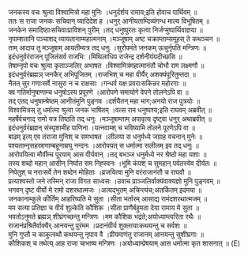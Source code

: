 

  
जनकस्य वचः श्रुत्वा विश्वामित्रो महा मुनिः ।धनुर्दर्शय रामाय;इति होवाच पार्थिवम्  ॥   
ततः स राजा जनकः सचिवान् व्यादिदेश ह ।धनुर् आनीयताम्दिव्यंगन्ध माल्य विभूषितम्  ॥   
जनकेन समादिष्ठाःसचिवाःप्राविशन् पुरीम् ।तद् धनुष्पुरतः कृत्वा निर्जग्मुष्पार्थिवाज्ञया  ॥   
नृपाम्शतानि पञ्चाशद् व्यायतानाम्महात्मनाम् ।मञ्जूषाम् अष्ट चक्राम्ताम्समूहस् ते कथञ्चन  ॥   
ताम् आदाय तु मञ्जूषाम् आयतीम्यत्र तद् धनुः ।सुरोपमंते जनकम् ऊचुर्नृपति मन्त्रिणः  ॥   
इदंधनुर्वरंराजन् पूजितंसर्व राजभिः ।मिथिलाधिप राजेन्द्र दर्शनीयंयदीच्छसि  ॥   
तेषाम्नृपो वचः श्रुत्वा कृताञ्जलिर् अभाषत ।विश्वामित्रंमहात्मानंतौ चोभौ राम लक्ष्मणौ  ॥   
इदंधनुर्वरंब्रह्मञ् जनकैर् अभिपूजितम् ।राजभिश् च महा वीर्यैर् अशक्यंपूरितुम्तदा  ॥   
नैतत् सुर गणाःसर्वे नासुरा न च राक्षसाः ।गन्धर्व यक्ष प्रवराःसकिन्नर महोरगाः  ॥   
क्व गतिर्मानुषाणाम्च धनुषोऽस्य प्रपूरणे ।आरोपणे समायोगे वेपने तोलनेऽपि वा  ॥   
तद् एतद् धनुषाम्श्रेष्ठम् आनीतंमुनि पुङ्गव ।दर्शयैतन् महा भाग;अनयो राज पुत्रयोः  ॥   
विश्वामित्रस् तु धर्मात्मा श्रुत्वा जनक भाषितम् ।वत्स राम धनुष्पश्य;इति राघवम् अब्रवीत्  ॥   
महर्षेर्वचनाद् रामो यत्र तिष्ठति तद् धनुः ।मञ्जूषाम्ताम् अपावृत्य दृष्ट्वा धनुर् अथाब्रवीत्  ॥   
इदंधनुर्वरंब्रह्मन् संस्पृशामीह पाणिना ।यत्नवाम्श् च भविष्यामि तोलने पूरणेऽपि वा  ॥   
बाढम् इत्य् एव तंराजा मुनिश् च समभाषत ।लीलया स धनुर्मध्ये जग्राह वचनान् मुनेः  ॥   
पश्यताम्नृसहस्राणाम्बहूनाम्रघु नन्दनः ।आरोपयत् स धर्मात्मा सलीलम् इव तद् धनुः  ॥   
आरोपयित्वा मौर्वीम्च पूरयाम् आस वीर्यवान् ।तद् बभञ्ज धनुर्मध्ये नर श्रेष्ठो महा यशाः  ॥   
तस्य शब्दो महान् आसीन् निर्घात सम निह्स्वनः ।भूमि कंपश् च सुमहान् पर्वतस्येव दीर्यतः  ॥   
निपेतुश् च नराःसर्वे तेन शब्देन मोहिताः ।व्रजयित्वा मुनि वरंराजानंतौ च राघवौ  ॥   
प्रत्याश्वस्तो जने तस्मिन् राजा विगत साध्वसः ।उवाच प्राञ्जलिर्वाक्यंवाक्यज्ञो मुनि पुङ्गवम्  ॥   
भगवन् दृष्ट वीर्यो मे रामो दशरथात्मजः ।अत्यद्भुतम् अचिन्त्यंच;अतर्कितम् इदंमया  ॥   
जनकानाम्कुले कीर्तिम् आहरिष्यति मे सुता ।सीता भर्तारम् आसाद्य रामंदशरथात्मजम्  ॥   
मम सत्या प्रतिज्ञा च वीर्य शुल्केति कौशिक ।सीता प्राणैर्बहुमता देया रामाय मे सुता  ॥   
भवतोऽनुमते ब्रह्मञ् शीघ्रंगच्छन्तु मन्त्रिणः ।मम कौशिक भद्रंते;अयोध्याम्त्वरिता रथैः  ॥   
राजानंप्रश्रितैर्वाक्यैर् आनयन्तु पुरंमम ।प्रदानंवीर्य शुक्लायाःकथयन्तु च सर्वशः  ॥   
मुनि गुप्तौ च काकुत्स्थौ कथयन्तु नृपाय वै ।प्रीयमाणंतु राजानम् आनयन्तु सुशीघ्रगाः  ॥   
कौशिकश् च तथेत्य् आह राजा चाभाष्य मन्त्रिणः ।अयोध्याम्प्रेषयाम् आस धर्मात्मा कृत शासनात्  ॥ (E)  
